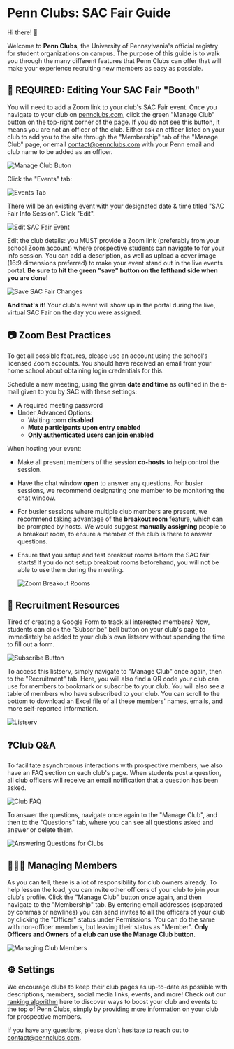 # Penn Clubs: SAC Fair Guide

Hi there! 🎉

Welcome to **Penn Clubs**, the University of Pennsylvania's official registry for student organizations on campus. The purpose of this guide is to walk you through the many different features that Penn Clubs can offer that will make your experience recruiting new members as easy as possible.

## 📅 REQUIRED: Editing Your SAC Fair "Booth"

You will need to add a Zoom link to your club's SAC Fair event. Once you navigate to your club on [pennclubs.com](http://pennclubs.com), click the green "Manage Club" button on the top-right corner of the page. If you do not see this button, it means you are not an officer of the club. Either ask an officer listed on your club to add you to the site through the "Membership" tab of the "Manage Club" page, or email contact@pennclubs.com with your Penn email and club name to be added as an officer.

![Manage Club Buton](1.png)

Click the "Events" tab:

![Events Tab](2.png)

There will be an existing event with your designated date & time titled "SAC Fair Info Session". Click "Edit".

![Edit SAC Fair Event](3.png)

Edit the club details: you MUST provide a Zoom link (preferably from your school Zoom account) where prospective students can navigate to for your info session. You can add a description, as well as upload a cover image (16:9 dimensions preferred) to make your event stand out in the live events portal. **Be sure to hit the green "save" button on the lefthand side when you are done!**

![Save SAC Fair Changes](4.png)

**And that's it!** Your club's event will show up in the portal during the live, virtual SAC Fair on the day you were assigned.

## 📷 Zoom Best Practices

To get all possible features, please use an account using the school's licensed Zoom accounts. You should have received an email from your home school about obtaining login credentials for this.

Schedule a new meeting, using the given **date and time** as outlined in the e-mail given to you by SAC with these settings:

- A required meeting password
- Under Advanced Options:
    - Waiting room **disabled**
    - **Mute participants upon entry enabled**
    - **Only authenticated users can join enabled**

When hosting your event:

- Make all present members of the session **co-hosts** to help control the session.
- Have the chat window **open** to answer any questions. For busier sessions, we recommend designating one member to be monitoring the chat window.
- For busier sessions where multiple club members are present, we recommend taking advantage of the **breakout room** feature, which can be prompted by hosts. We would suggest **manually assigning** people to a breakout room, to ensure a member of the club is there to answer questions.
- <important>Ensure that you setup and test breakout rooms before the SAC fair starts! If you do not setup breakout rooms beforehand, you will not be able to use them during the meeting.</important>

    ![Zoom Breakout Rooms](5.png)

## 📎 Recruitment Resources

Tired of creating a Google Form to track all interested members? Now, students can click the "Subscribe" bell button on your club's page to immediately be added to your club's own listserv without spending the time to fill out a form. 

![Subscribe Button](6.png)

To access this listserv, simply navigate to "Manage Club" once again, then to the "Recruitment" tab. Here, you will also find a QR code your club can use for members to bookmark or subscribe to your club. You will also see a table of members who have subscribed to your club. You can scroll to the bottom to download an Excel file of all these members' names, emails, and more self-reported information.

![Listserv](7.png)

## ❓Club Q&A

To facilitate asynchronous interactions with prospective members, we also have an FAQ section on each club's page. When students post a question, all club officers will receive an email notification that a question has been asked.

![Club FAQ](8.png)

To answer the questions, navigate once again to the "Manage Club", and then to the "Questions" tab, where you can see all questions asked and answer or delete them.

![Answering Questions for Clubs](9.png)

## 👩‍👧‍👦 Managing Members

As you can tell, there is a lot of responsibility for club owners already. To help lessen the load, you can invite other officers of your club to join your club's profile. Click the "Manage Club" button once again, and then navigate to the "Membership" tab. By entering email addresses (separated by commas or newlines) you can send invites to all the officers of your club by clicking the "Officer" status under Permissions. You can do the same with non-officer members, but leaving their status as "Member". **Only Officers and Owners of a club can use the Manage Club button**. 

![Managing Club Members](10.png)

## ⚙️ Settings

We encourage clubs to keep their club pages as up-to-date as possible with descriptions, members, social media links, events, and more! Check out our [ranking algorithm](/rank) here to discover ways to boost your club and events to the top of Penn Clubs, simply by providing more information on your club for prospective members.

If you have any questions, please don't hesitate to reach out to contact@pennclubs.com.